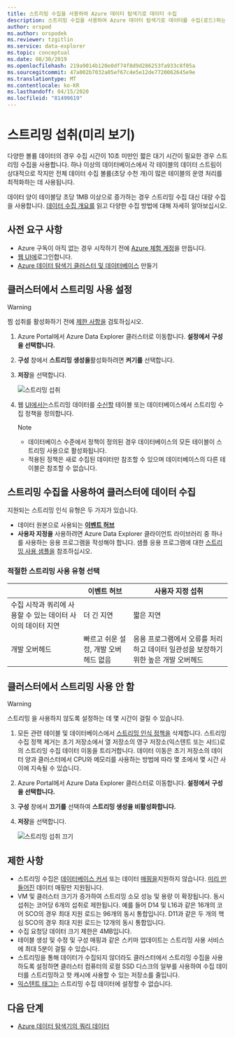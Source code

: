 ```yaml
---
title: 스트리밍 수집을 사용하여 Azure 데이터 탐색기로 데이터 수집
description: 스트리밍 수집을 사용하여 Azure 데이터 탐색기로 데이터를 수집(로드)하는 방법에 대해 알아봅니다.
author: orspod
ms.author: orspodek
ms.reviewer: tzgitlin
ms.service: data-explorer
ms.topic: conceptual
ms.date: 08/30/2019
ms.openlocfilehash: 219a9014b120e0df74f8d9d286253fa933c8f05a
ms.sourcegitcommit: 47a002b7032a05ef67c4e5e12de7720062645e9e
ms.translationtype: MT
ms.contentlocale: ko-KR
ms.lasthandoff: 04/15/2020
ms.locfileid: "81499619"
---
```

# <a name="streaming-ingestion-preview"></a>스트리밍 섭취(미리 보기)

다양한 볼륨 데이터의 경우 수집 시간이 10초 미만인 짧은 대기 시간이 필요한 경우 스트리밍 수집을 사용합니다. 하나 이상의 데이터베이스에서 각 테이블의 데이터 스트림이 상대적으로 작지만 전체 데이터 수집 볼륨(초당 수천 개)이 많은 테이블의 운영 처리를 최적화하는 데 사용됩니다. 

데이터 양이 테이블당 초당 1MB 이상으로 증가하는 경우 스트리밍 수집 대신 대량 수집을 사용합니다. [데이터 수집 개요를](/azure/data-explorer/ingest-data-overview) 읽고 다양한 수집 방법에 대해 자세히 알아보십시오.

## <a name="prerequisites"></a>사전 요구 사항

* Azure 구독이 아직 없는 경우 시작하기 전에 [Azure 체험 계정](https://azure.microsoft.com/free/)을 만듭니다.
* [웹 UI에](https://dataexplorer.azure.com/)로그인합니다.
* [Azure 데이터 탐색기 클러스터 및 데이터베이스](create-cluster-database-portal.md) 만들기

## <a name="enable-streaming-ingestion-on-your-cluster"></a>클러스터에서 스트리밍 사용 설정

> [!WARNING]
> 찜 섭취를 활성화하기 전에 [제한 사항을](#limitations) 검토하십시오.

1. Azure Portal에서 Azure Data Explorer 클러스터로 이동합니다. **설정에서** **구성을 선택합니다.** 
1. **구성** 창에서 **스트리밍 생성을**활성화하려면 **켜기를** 선택합니다.
1. **저장**을 선택합니다.
 
    ![스트리밍 섭취](media/ingest-data-streaming/streaming-ingestion-on.png)
 
1. 웹 [UI에서는](https://dataexplorer.azure.com/)스트리밍 데이터를 [수신할](kusto/management/streamingingestionpolicy.md) 테이블 또는 데이터베이스에서 스트리밍 수집 정책을 정의합니다. 

    > [!NOTE]
    > * 데이터베이스 수준에서 정책이 정의된 경우 데이터베이스의 모든 테이블이 스트리밍 사용으로 활성화됩니다.
    > * 적용된 정책은 새로 수집된 데이터만 참조할 수 있으며 데이터베이스의 다른 테이블은 참조할 수 없습니다.

## <a name="use-streaming-ingestion-to-ingest-data-to-your-cluster"></a>스트리밍 수집을 사용하여 클러스터에 데이터 수집

지원되는 스트리밍 인식 유형은 두 가지가 있습니다.


* 데이터 원본으로 사용되는 [**이벤트 허브**](/azure/data-explorer/ingest-data-event-hub)
* **사용자 지정을** 사용하려면 Azure Data Explorer 클라이언트 라이브러리 중 하나를 사용하는 응용 프로그램을 작성해야 합니다. 샘플 응용 프로그램에 대한 [스트리밍 사용 샘플을](https://github.com/Azure/azure-kusto-samples-dotnet/tree/master/client/StreamingIngestionSample) 참조하십시오.

### <a name="choose-the-appropriate-streaming-ingestion-type"></a>적절한 스트리밍 사용 유형 선택

|   |이벤트 허브  |사용자 지정 섭취  |
|---------|---------|---------|
|수집 시작과 쿼리에 사용할 수 있는 데이터 사이의 데이터 지연   |    더 긴 지연     |   짧은 지연      |
|개발 오버헤드    |   빠르고 쉬운 설정, 개발 오버헤드 없음    |   응용 프로그램에서 오류를 처리하고 데이터 일관성을 보장하기 위한 높은 개발 오버헤드     |

## <a name="disable-streaming-ingestion-on-your-cluster"></a>클러스터에서 스트리밍 사용 안 함

> [!WARNING]
> 스트리밍 을 사용하지 않도록 설정하는 데 몇 시간이 걸릴 수 있습니다.

1. 모든 관련 테이블 및 데이터베이스에서 [스트리밍 인식 정책을](kusto/management/streamingingestionpolicy.md) 삭제합니다. 스트리밍 수집 정책 제거는 초기 저장소에서 열 저장소의 영구 저장소(익스텐트 또는 샤드)로의 스트리밍 수집 데이터 이동을 트리거합니다. 데이터 이동은 초기 저장소의 데이터 양과 클러스터에서 CPU와 메모리를 사용하는 방법에 따라 몇 초에서 몇 시간 사이에 지속될 수 있습니다.
1. Azure Portal에서 Azure Data Explorer 클러스터로 이동합니다. **설정에서** **구성을 선택합니다.** 
1. **구성** 창에서 **끄기를** 선택하여 **스트리밍 생성을 비활성화합니다.**
1. **저장**을 선택합니다.

    ![스트리밍 섭취 끄기](media/ingest-data-streaming/streaming-ingestion-off.png)

## <a name="limitations"></a>제한 사항

* 스트리밍 수집은 [데이터베이스 커서](kusto/management/databasecursor.md) 또는 데이터 [매핑을](kusto/management/mappings.md)지원하지 않습니다. [미리 만들어진](kusto/management/create-ingestion-mapping-command.md) 데이터 매핑만 지원됩니다. 
* VM 및 클러스터 크기가 증가하여 스트리밍 소모 성능 및 용량 이 확장됩니다. 동시 섭취는 코어당 6개의 섭취로 제한됩니다. 예를 들어 D14 및 L16과 같은 16개의 코어 SCO의 경우 최대 지원 로드는 96개의 동시 통합입니다. D11과 같은 두 개의 핵심 SCO의 경우 최대 지원 로드는 12개의 동시 통합입니다.
* 수집 요청당 데이터 크기 제한은 4MB입니다.
* 테이블 생성 및 수정 및 구성 매핑과 같은 스키마 업데이트는 스트리밍 사용 서비스에 최대 5분이 걸릴 수 있습니다.
* 스트리밍을 통해 데이터가 수집되지 않더라도 클러스터에서 스트리밍 수집을 사용하도록 설정하면 클러스터 컴퓨터의 로컬 SSD 디스크의 일부를 사용하여 수집 데이터를 스트리밍하고 핫 캐시에 사용할 수 있는 저장소를 줄입니다.
* [익스텐트 태그는](kusto/management/extents-overview.md#extent-tagging) 스트리밍 수집 데이터에 설정할 수 없습니다.

## <a name="next-steps"></a>다음 단계

* [Azure 데이터 탐색기의 쿼리 데이터](web-query-data.md)
